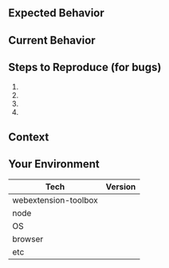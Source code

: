 <!--
    Thank you very much for contributing to webextension-toolbox by creating an issue! ❤️
    To avoid duplicate issues we ask you to check off the following list
-->

## Expected Behavior
<!--- If you're describing a bug, tell us what should happen -->
<!--- If you're suggesting a change/improvement, tell us how it should work -->

## Current Behavior
<!--- If describing a bug, tell us what happens instead of the expected behavior -->
<!--- If suggesting a change/improvement, explain the difference from current behavior -->

## Steps to Reproduce (for bugs)
<!--- Provide a link to a live example, or an unambiguous set of steps to -->
<!--- reproduce this bug. Include code to reproduce, if relevant -->
1.
2.
3.
4.

## Context
<!--- How has this issue affected you? What are you trying to accomplish? -->
<!--- Providing context helps us come up with a solution that is most useful in the real world -->

## Your Environment
<!--- Include as many relevant details about the environment you experienced the bug in -->
| Tech                    | Version |
|-------------------------|---------|
| webextension-toolbox    |         |
| node                    |         |
| OS                      |         |
| browser                 |         |
| etc                     |         |
